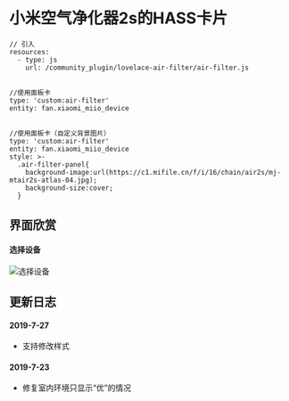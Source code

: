 # 小米空气净化器2s的HASS卡片


```
// 引入
resources:
  - type: js
    url: /community_plugin/lovelace-air-filter/air-filter.js


//使用面板卡
type: 'custom:air-filter'
entity: fan.xiaomi_miio_device


//使用面板卡（自定义背景图片）
type: 'custom:air-filter'
entity: fan.xiaomi_miio_device
style: >-
  .air-filter-panel{
    background-image:url(https://c1.mifile.cn/f/i/16/chain/air2s/mj-mtair2s-atlas-04.jpg);
    background-size:cover; 
  }

```


## 界面欣赏

#### 选择设备
![选择设备](https://raw.githubusercontent.com/shaonianzhentan/lovelace-air-filter/master/screenshots/1.png)

## 更新日志

#### 2019-7-27
  - 支持修改样式

#### 2019-7-23
  - 修复室内环境只显示“优”的情况